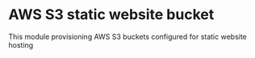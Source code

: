 # AWS S3 static website bucket


This module provisioning AWS S3 buckets configured for static website hosting